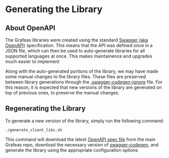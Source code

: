 # Generating the Library


## About OpenAPI
The Grafeas libraries were created using the standard [Swagger (aka OpenAPI)](https://swagger.io/) specification.
This means that the API was defined once in a JSON file, which can then be used to auto-generate libraries for
all supported languages at once. This makes maintainence and upgrades much easier to implement

Along with the auto-generated portions of the library, we may have made some manual changes to the library files. 
These files are preserved between library generations through the [.swagger-codegen-ignore](../v1alpha1/.swagger-codegen-ignore) file. For this reason,
it is expected that new versions of the library are generated on top of previous ones, to preserve the manual changes.

## Regenerating the Library

To generate a new version of the library, simply run the following command:

```./generate_client_libs.sh```

This command will download the latest [OpenAPI spec file](https://github.com/grafeas/grafeas/blob/master/v1alpha1/proto/grafeas.swagger.json) from the main Grafeas repo, download the necessary version of
[swagger-codegen](https://github.com/swagger-api/swagger-codegen), and generate the library using the appropriate configuration options
